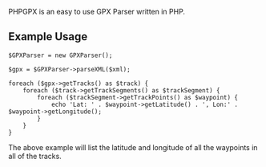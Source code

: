 PHPGPX is an easy to use GPX Parser written in PHP.

## Example Usage

    $GPXParser = new GPXParser();

    $gpx = $GPXParser->parseXML($xml);

    foreach ($gpx->getTracks() as $track) {
        foreach ($track->getTrackSegments() as $trackSegment) {
            foreach ($trackSegment->getTrackPoints() as $waypoint) {
                echo 'Lat: ' . $waypoint->getLatitude() . ', Lon:' . $waypoint->getLongitude();
            }
        }
    }

The above example will list the latitude and longitude of all the waypoints in all of the tracks.